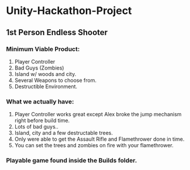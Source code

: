 # Unity-Hackathon-Project

## 1st Person Endless Shooter

### Minimum Viable Product:
1. Player Controller
2. Bad Guys (Zombies)
3. Island w/ woods and city.
4. Several Weapons to choose from.
5. Destructible Environment.

### What we actually have:
1. Player Controller works great except Alex broke the jump mechanism right before build time.
2. Lots of bad guys.. 
3. Island, city and a few destructable trees.
4. Only were able to get the Assault Rifle and Flamethrower done in time.
5. You can set the trees and zombies on fire with your flamethrower.


### Playable game found inside the Builds folder.

